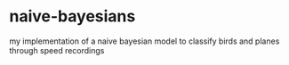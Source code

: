 # naive-bayesians
my implementation of a naive bayesian model to classify birds and planes through speed recordings
